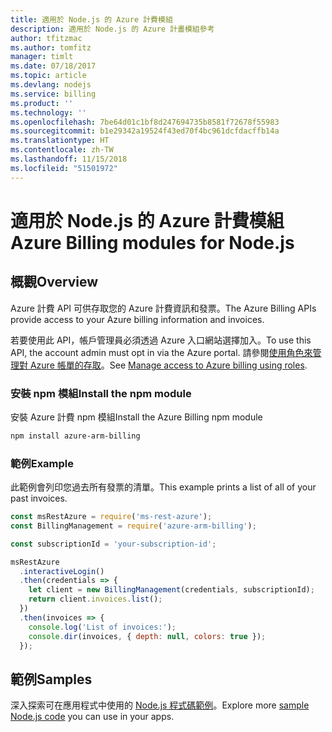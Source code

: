 ```yaml
---
title: 適用於 Node.js 的 Azure 計費模組
description: 適用於 Node.js 的 Azure 計畫模組參考
author: tfitzmac
ms.author: tomfitz
manager: timlt
ms.date: 07/18/2017
ms.topic: article
ms.devlang: nodejs
ms.service: billing
ms.product: ''
ms.technology: ''
ms.openlocfilehash: 7be64d01c1bf8d247694735b8581f72678f55983
ms.sourcegitcommit: b1e29342a19524f43ed70f4bc961dcfdacffb14a
ms.translationtype: HT
ms.contentlocale: zh-TW
ms.lasthandoff: 11/15/2018
ms.locfileid: "51501972"
---
```

# <a name="azure-billing-modules-for-nodejs"></a><span data-ttu-id="c1eb2-103">適用於 Node.js 的 Azure 計費模組</span><span class="sxs-lookup"><span data-stu-id="c1eb2-103">Azure Billing modules for Node.js</span></span>

## <a name="overview"></a><span data-ttu-id="c1eb2-104">概觀</span><span class="sxs-lookup"><span data-stu-id="c1eb2-104">Overview</span></span>
<span data-ttu-id="c1eb2-105">Azure 計費 API 可供存取您的 Azure 計費資訊和發票。</span><span class="sxs-lookup"><span data-stu-id="c1eb2-105">The Azure Billing APIs provide access to your Azure billing information and invoices.</span></span>

<span data-ttu-id="c1eb2-106">若要使用此 API，帳戶管理員必須透過 Azure 入口網站選擇加入。</span><span class="sxs-lookup"><span data-stu-id="c1eb2-106">To use this API, the account admin must opt in via the Azure portal.</span></span> <span data-ttu-id="c1eb2-107">請參閱[使用角色來管理對 Azure 帳單的存取](https://docs.microsoft.com/azure/billing/billing-manage-access)。</span><span class="sxs-lookup"><span data-stu-id="c1eb2-107">See [Manage access to Azure billing using roles](https://docs.microsoft.com/azure/billing/billing-manage-access).</span></span>

### <a name="install-the-npm-module"></a><span data-ttu-id="c1eb2-108">安裝 npm 模組</span><span class="sxs-lookup"><span data-stu-id="c1eb2-108">Install the npm module</span></span> 

<span data-ttu-id="c1eb2-109">安裝 Azure 計費 npm 模組</span><span class="sxs-lookup"><span data-stu-id="c1eb2-109">Install the Azure Billing npm module</span></span> 

```bash
npm install azure-arm-billing
```
### <a name="example"></a><span data-ttu-id="c1eb2-110">範例</span><span class="sxs-lookup"><span data-stu-id="c1eb2-110">Example</span></span> 
 
<span data-ttu-id="c1eb2-111">此範例會列印您過去所有發票的清單。</span><span class="sxs-lookup"><span data-stu-id="c1eb2-111">This example prints a list of all of your past invoices.</span></span>
 
```javascript 
const msRestAzure = require('ms-rest-azure');
const BillingManagement = require('azure-arm-billing');

const subscriptionId = 'your-subscription-id';

msRestAzure
  .interactiveLogin()
  .then(credentials => {
    let client = new BillingManagement(credentials, subscriptionId);
    return client.invoices.list();
  })
  .then(invoices => {
    console.log('List of invoices:');
    console.dir(invoices, { depth: null, colors: true });
  });
``` 


## <a name="samples"></a><span data-ttu-id="c1eb2-112">範例</span><span class="sxs-lookup"><span data-stu-id="c1eb2-112">Samples</span></span>

<span data-ttu-id="c1eb2-113">深入探索可在應用程式中使用的 [Node.js 程式碼範例](https://azure.microsoft.com/resources/samples/?platform=nodejs)。</span><span class="sxs-lookup"><span data-stu-id="c1eb2-113">Explore more [sample Node.js code](https://azure.microsoft.com/resources/samples/?platform=nodejs) you can use in your apps.</span></span>
